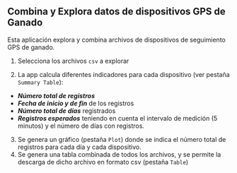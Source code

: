 ## Combina y Explora datos de dispositivos GPS de Ganado

Esta aplicación explora y combina archivos de dispositivos de seguimiento GPS de ganado.

1. Selecciona los archivos `csv` a explorar

2. La app calcula diferentes indicadores para cada dispositivo (ver pestaña `Summary Table`): 
  - ***Número total de registros*** 
  - ***Fecha de inicio y de fin*** de los registros
  - ***Número total de días*** registrados
  - ***Registros esperados*** teniendo en cuenta el intervalo de medición (5 minutos) y el número de días con registros. 
  
3. Se genera un gráfico (pestaña `Plot`) donde se indica el número total de registros para cada día y cada dispositivo. 
4. Se genera una tabla combinada de todos los archivos, y se permite la descarga de dicho archivo en formato csv (pestaña `Table`) 
